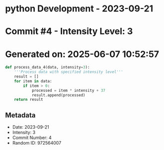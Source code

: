 ﻿# python Development - 2023-09-21
# Commit #4 - Intensity Level: 3
# Generated on: 2025-06-07 10:52:57
```python
def process_data_4(data, intensity=3):
    '''Process data with specified intensity level'''
    result = []
    for item in data:
        if item > 0:
            processed = item * intensity + 37
            result.append(processed)
    return result
```
## Metadata
- Date: 2023-09-21
- Intensity: 3
- Commit Number: 4
- Random ID: 972564007
